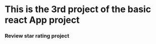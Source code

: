<h1>This is the 3rd project of the basic react App project</h1>
<h3>Review star rating project</h3>
